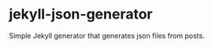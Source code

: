jekyll-json-generator
=====================

Simple Jekyll generator that generates json files from posts.
